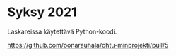 # Syksy 2021

Laskareissa käytettävä Python-koodi.

https://github.com/oonarauhala/ohtu-minprojekti/pull/5
